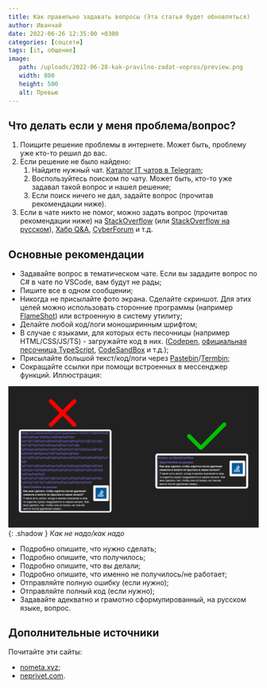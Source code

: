 ```yaml
---
title: Как правильно задавать вопросы (Эта статья будет обновляться)
author: Иванчай
date: 2022-06-26 12:35:00 +0300
categories: [соцсети]
tags: [it, общение]
image:
   path: /uploads/2022-06-28-kak-pravilno-zadat-vopros/preview.png
   width: 800
   height: 500
   alt: Превью
---
```


## Что делать если у меня проблема/вопрос?

1. Поищите решение проблемы в интернете. Может быть, проблему уже кто-то решил до вас.
2. Если решение не было найдено:
   1. Найдите нужный чат. [Каталог IT чатов в Telegram](https://t.me/it_chats/);
   2. Воспользуйтесь поиском по чату. Может быть, кто-то уже задавал такой вопрос и нашел решение;
   3. Если поиск ничего не дал, задайте вопрос (прочитав рекомендации ниже).
3. Если в чате никто не помог, можно задать вопрос (прочитав рекомендации ниже) на [StackOverflow](https://stackoverflow.com/) (или [StackOverflow на русском](https://ru.stackoverflow.com/)), [Хабр Q&A](https://qna.habr.com/), [CyberForum](https://www.cyberforum.ru/) и т.д.

## Основные рекомендации

-  Задавайте вопрос в тематическом чате. Если вы зададите вопрос по C# в чате по VSCode, вам будут не рады;
-  Пишите все в одном сообщении;
-  Никогда не присылайте фото экрана. Сделайте скриншот. Для этих целей можно использовать сторонние программы (например [FlameShot](https://flameshot.org/)) или встроенную в систему утилиту;
-  Делайте любой код/логи моноширинным шрифтом;
-  В случае с языками, для которых есть песочницы (например HTML/CSS/JS/TS) - загружайте код в них. ([Codepen](https://codepen.io/), [официальная песочница TypeScript](https://www.typescriptlang.org/play/), [CodeSandBox](https://codesandbox.io/) и т.д.);
-  Присылайте большой текст/код/логи через [Pastebin](https://pastebin.com/)/[Termbin](https://termbin.com/);
-  Сокращайте ссылки при помощи встроенных в мессенджер функций. Иллюстрация:

![](/uploads/2022-06-28-kak-pravilno-zadat-vopros/good-links.png){: .shadow }
_Как не надо/как надо_

-  Подробно опишите, что нужно сделать;
-  Подробно опишите, что получилось;
-  Подробно опишите, что вы делали;
-  Подробно опишите, что именно не получилось/не работает;
-  Отправляйте полную ошибку (если нужно);
-  Отправляйте полный код (если нужно);
-  Задавайте адекватно и грамотно сформулированный, на русском языке, вопрос.

## Дополнительные источники

Почитайте эти сайты:

-  [nometa.xyz](https://nometa.xyz/);
-  [neprivet.com](https://neprivet.com/).
